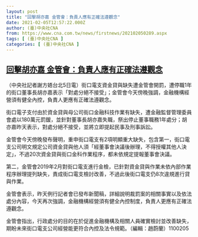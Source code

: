 ```yaml
---
layout: post
title: "回擊胡亦嘉 金管會：負責人應有正確法遵觀念"
date: 2021-02-05T12:57:22.000Z
author: (臺)中央社CNA
from: https://www.cna.com.tw/news/firstnews/202102050289.aspx
tags: [ (臺)中央社CNA ]
categories: [ (臺)中央社CNA ]
---
```

<!--1612529842000-->
[回擊胡亦嘉 金管會：負責人應有正確法遵觀念](https://www.cna.com.tw/news/firstnews/202102050289.aspx)
------

<div>
<div></div><div class="paragraph"><p>（中央社記者謝方娪台北5日電）街口電支資金貸與缺失遭金管會開罰，遭停職1年的街口董事長胡亦嘉表示「對處分絕不接受」；金管會今天傍晚強調，金融機構經營須有健全內控，負責人更應有正確法遵觀念。</p><p>街口電子支付由於資金貸與母公司街口金融科技作業有缺失，遭金融監督管理委員會處以180萬元罰鍰，並針對董事長胡亦嘉失職，祭出停止董事職務1年處分；胡亦嘉昨天表示，對處分絕不接受，並將立即提起民事及刑事訴訟。</p><p>金管會今天傍晚發布聲明，重申街口電支有2項明顯重大缺失，包含第一，街口電支公司明文規定公司資金貸與他人須「經董事會決議後辦理，不得授權其他人決定」，不過20次資金貸與街口金科作業程序，都未依規定提報董事會決議。</p><p>第二，金管會2019年2月對街口電支進行金檢，已針對資金貸與作業未依內部作業程序辦理提列缺失，責成街口電支檢討改善，不過此後街口電支仍8次違規進行貸與作業。</p><p>金管會表示，昨天例行記者會已發布新聞稿，詳細說明裁罰案的相關事實以及依法處分內容，今天再次強調，金融機構經營須有健全內控制度，負責人更應有正確法遵觀念。</p><p>金管會指出，行政處分的目的在於促進金融機構及相關人員確實檢討並改善缺失，期盼未來街口電支公司經營能更符合內控及法令規範。（編輯：趙蔚蘭）1100205</p></div>
</div>
